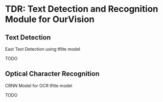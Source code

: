 # TDR: Text Detection and Recognition Module for OurVision

## Text Detection

East Text Detection using tflite model

TODO

## Optical Character Recognition

CRNN Model for OCR tflite model

TODO